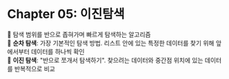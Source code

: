 # Chapter 05: 이진탐색
📌 탐색 범위를 반으로 좁혀가며 빠르게 탐색하는 알고리즘  
📌 **순차 탐색**: 가장 기본적인 탐색 방법. 리스트 안에 있는 특정한 데이터를 찾기 위해 앞에서부터 데이터를 하나씩 확인    
📌 **이진 탐색**: "반으로 쪼개서 탐색하기". 찾으려는 데이터와 중간점 위치에 있는 데이터를 반복적으로 비교